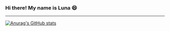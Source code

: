 ### Hi there! My name is Luna 😄
_________________________________________________________________________________________________________________________________________________________________________

[![Anurag's GitHub stats](https://github-readme-stats.vercel.app/api?username=Singularity-1)](https://github.com/anuraghazra/github-readme-stats)
<!--
**Singularity-1/Singularity-1** is a ✨ _special_ ✨ repository because its `README.md` (this file) appears on your GitHub profile.

Here are some ideas to get you started:

- 🔭 I’m currently working on ...
- 🌱 I’m currently learning ...
- 👯 I’m looking to collaborate on ...
- 🤔 I’m looking for help with ...
- 💬 Ask me about ...
- 📫 How to reach me: ...
- 😄 Pronouns: ...
- ⚡ Fun fact: ...
-->

